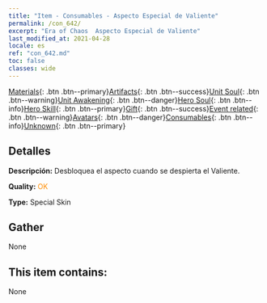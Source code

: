 ```yaml
---
title: "Item - Consumables - Aspecto Especial de Valiente"
permalink: /con_642/
excerpt: "Era of Chaos  Aspecto Especial de Valiente"
last_modified_at: 2021-04-28
locale: es
ref: "con_642.md"
toc: false
classes: wide
---
```

 [Materials](/ItemsES/){: .btn .btn--primary}[Artifacts](/ItemsES/Artifacts/){: .btn .btn--success}[Unit Soul](/ItemsES/UnitSoul/){: .btn .btn--warning}[Unit Awakening](/ItemsES/UnitAwakening/){: .btn .btn--danger}[Hero Soul](/ItemsES/HeroSoul/){: .btn .btn--info}[Hero Skill](/ItemsES/HeroSkill/){: .btn .btn--primary}[Gift](/ItemsES/Gift/){: .btn .btn--success}[Event related](/ItemsES/Events/){: .btn .btn--warning}[Avatars](/ItemsES/Avatars/){: .btn .btn--danger}[Consumables](/ItemsES/Consumables/){: .btn .btn--info}[Unknown](/ItemsES/Unknown/){: .btn .btn--primary}

## Detalles
 **Descripción:** Desbloquea el aspecto cuando se despierta el Valiente.

 **Quality:** <span style="color: #FF8C00">OK</span>

 **Type:** Special Skin

## Gather

  None

## This item contains:

  None


